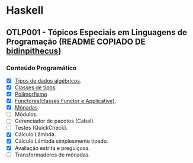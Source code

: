 # Haskell

## OTLP001 - Tópicos Especiais em Linguagens de Programação (README COPIADO DE [bidinpithecus](https://github.com/bidinpithecus/Haskell/blob/main/README.md))

### Conteúdo Programático
- [x] [Tipos de dados algébricos](01DadosAlgebricos.hs).
- [x] [Classes de tipos](02TypeClasses.hs).
- [x] [Polimorfismo](03Poly.hs)
- [x] [Functores(classes Functor e Applicative)](04Monada.hs).
- [x] [Mônadas](04Monada.hs).
- [ ] Módulos.
- [ ] Gerenciador de pacotes (Cabal).
- [ ] Testes (QuickCheck).
- [x] Cálculo Lâmbda.
- [x] Cálculo Lâmbda simplesmente tipado.
- [x] Avaliação estrita e preguiçosa.
- [ ] Transformadores de mônadas.
